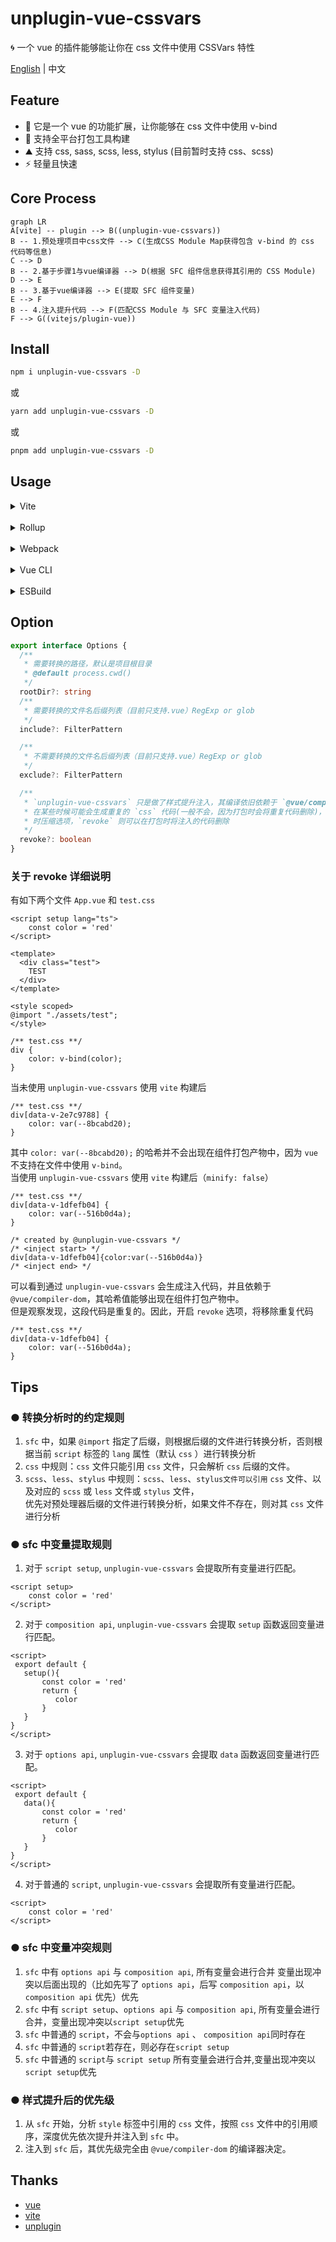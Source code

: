 # unplugin-vue-cssvars
🌀 一个 vue 的插件能够能让你在 css 文件中使用 CSSVars 特性

[English](https://github.com/baiwusanyu-c/unplugin-vue-cssvars/blob/master/README.md) | 中文

## Feature

* 🧩 它是一个 vue 的功能扩展，让你能够在 css 文件中使用 v-bind
* 🌈 支持全平台打包工具构建
* ⛰ 支持 css, sass, scss, less, stylus (目前暂时支持 css、scss)
*  ⚡ 轻量且快速

## Core Process

```mermaid
graph LR  
A[vite] -- plugin --> B((unplugin-vue-cssvars))
B -- 1.预处理项目中css文件 --> C(生成CSS Module Map获得包含 v-bind 的 css 代码等信息)  
C --> D
B -- 2.基于步骤1与vue编译器 --> D(根据 SFC 组件信息获得其引用的 CSS Module)
D --> E
B -- 3.基于vue编译器 --> E(提取 SFC 组件变量)
E --> F
B -- 4.注入提升代码 --> F(匹配CSS Module 与 SFC 变量注入代码)
F --> G((vitejs/plugin-vue))
```

## Install

```bash
npm i unplugin-vue-cssvars -D
```
或
```bash
yarn add unplugin-vue-cssvars -D
```
或
```bash
pnpm add unplugin-vue-cssvars -D
```

## Usage
<details>
<summary>Vite</summary>

```ts
// vite.config.ts
import { resolve } from 'path'
import { defineConfig } from 'vite'
import { viteVueCSSVars } from 'unplugin-vue-cssvars'
import type { PluginOption } from 'vite'
export default defineConfig({
  plugins: [
    viteVueCSSVars(/* options */) as PluginOption,
  ],
})
```

</details>
<br>
<details>
<summary>Rollup</summary>

```ts
// rollup.config.js
import { resolve } from 'path'
import { rollupVueCSSVars } from 'unplugin-vue-cssvars'
export default {
  plugins: [
    rollupVueCSSVars(/* options */),
  ],
}
```

</details>
<br>
<details>
<summary>Webpack</summary>

```ts
// webpack.config.js
module.exports = {
  /* ... */
  plugins: [
    require('unplugin-vue-cssvars').webpackVueCSSVars({ /* options */ }),
  ],
}
```
</details>
<br>
<details>
<summary>Vue CLI</summary>

```ts
// vue.config.js
module.exports = {
  configureWebpack: {
    plugins: [
      require('unplugin-vue-cssvars').webpackVueCSSVars({ /* options */ }),
    ],
  },
}
```

</details>
<br>
<details>
<summary>ESBuild</summary>

```ts
// esbuild.config.js
import { build } from 'esbuild'
import { esbuildVueCSSVars } from 'unplugin-vue-cssvars'

build({
  plugins: [esbuildVueCSSVars(/* options */)],
})
```
</details>

## Option

```typescript
export interface Options {
  /**
   * 需要转换的路径，默认是项目根目录
   * @default process.cwd()
   */
  rootDir?: string
  /**
   * 需要转换的文件名后缀列表（目前只支持.vue）RegExp or glob
   */
  include?: FilterPattern

  /**
   * 不需要转换的文件名后缀列表（目前只支持.vue）RegExp or glob
   */
  exclude?: FilterPattern

  /**
   * `unplugin-vue-cssvars` 只是做了样式提升注入，其编译依旧依赖于 `@vue/compiler-dom`
   * 在某些时候可能会生成重复的 `css` 代码(一般不会，因为打包时会将重复代码删除)，例如 `vite` 中关闭构建
   * 时压缩选项，`revoke` 则可以在打包时将注入的代码删除
   */
  revoke?: boolean
}
```
### 关于 revoke 详细说明
有如下两个文件 `App.vue` 和 `test.css`
````
<script setup lang="ts">
    const color = 'red'
</script>

<template>
  <div class="test">
    TEST
  </div>
</template>

<style scoped>
@import "./assets/test";
</style>

````
````
/** test.css **/
div {
    color: v-bind(color);
}
````
当未使用 `unplugin-vue-cssvars` 使用 `vite` 构建后
````
/** test.css **/
div[data-v-2e7c9788] {
    color: var(--8bcabd20);
}
````
其中 `color: var(--8bcabd20);` 的哈希并不会出现在组件打包产物中，因为 `vue` 不支持在文件中使用 `v-bind`。  
当使用 `unplugin-vue-cssvars` 使用 `vite` 构建后（`minify: false`）
````
/** test.css **/
div[data-v-1dfefb04] {
    color: var(--516b0d4a);
}

/* created by @unplugin-vue-cssvars */
/* <inject start> */
div[data-v-1dfefb04]{color:var(--516b0d4a)}
/* <inject end> */
````
可以看到通过 `unplugin-vue-cssvars` 会生成注入代码，并且依赖于 `@vue/compiler-dom`，其哈希值能够出现在组件打包产物中。  
但是观察发现，这段代码是重复的。因此，开启 `revoke` 选项，将移除重复代码
````
/** test.css **/
div[data-v-1dfefb04] {
    color: var(--516b0d4a);
}
````

## Tips

### ● 转换分析时的约定规则
1. `sfc` 中，如果 `@import` 指定了后缀，则根据后缀的文件进行转换分析，否则根据当前 `script` 标签的 `lang` 属性（默认 `css` ）进行转换分析
2. `css` 中规则：`css` 文件只能引用 `css` 文件，只会解析 `css` 后缀的文件。
3. `scss`、`less`、`stylus` 中规则：`scss`、`less`、`stylus文件可以引用` `css` 文件、以及对应的 `scss` 或 `less` 文件或 `stylus` 文件，  
   优先对预处理器后缀的文件进行转换分析，如果文件不存在，则对其 `css` 文件进行分析

### ● sfc 中变量提取规则
1. 对于 `script setup`, `unplugin-vue-cssvars` 会提取所有变量进行匹配。
````
<script setup>
    const color = 'red'
</script>
````
2. 对于 `composition api`, `unplugin-vue-cssvars` 会提取 `setup` 函数返回变量进行匹配。
````
<script>
 export default {
   setup(){
       const color = 'red'
       return {
          color
       }
   }
}
</script>
````
3. 对于 `options api`, `unplugin-vue-cssvars` 会提取 `data` 函数返回变量进行匹配。
````
<script>
 export default {
   data(){
       const color = 'red'
       return {
          color
       }
   }
}
</script>
````
4. 对于普通的 `script`, `unplugin-vue-cssvars` 会提取所有变量进行匹配。
````
<script>
    const color = 'red'
</script>
````

### ● sfc 中变量冲突规则
1. `sfc` 中有 `options api` 与 `composition api`, 所有变量会进行合并
变量出现冲突以后面出现的（比如先写了 `options api`，后写 `composition api`，以 `composition api` 优先）优先
2. `sfc` 中有  `script setup`、`options api` 与 `composition api`,  所有变量会进行合并，变量出现冲突以`script setup`优先
3. `sfc` 中普通的 `script`，不会与`options api` 、 `composition api`同时存在
4. `sfc` 中普通的 `script`若存在，则必存在`script setup`
5. `sfc` 中普通的 `script`与 `script setup` 所有变量会进行合并,变量出现冲突以`script setup`优先

### ● 样式提升后的优先级
1. 从 `sfc` 开始，分析 `style` 标签中引用的 `css` 文件，按照 `css` 文件中的引用顺序，深度优先依次提升并注入到 `sfc` 中。
2. 注入到 `sfc` 后，其优先级完全由 `@vue/compiler-dom` 的编译器决定。

## Thanks
* [vue](https://github.com/vuejs/core)
* [vite](https://github.com/vitejs/vite)
* [unplugin](https://github.com/unjs/unplugin)